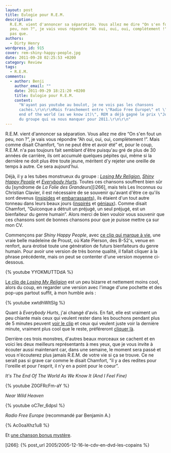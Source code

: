 ```yaml
---
layout: post
title: Eulogie pour R.E.M.
description:
  R.E.M. vient d'annoncer sa séparation. Vous allez me dire "On s'en fout un
  peu, non ?", je vais vous répondre "Ah oui, oui, oui, complètement !". Mais
  pas que.
authors:
  - Dirty Henry
wordpress_id: 915
cover: rem-shiny-happy-people.jpg
date: 2011-09-28 02:25:53 +0200
category: Review
tags:
  - R.E.M.
comments:
  - author: Benji
    author_email: ""
    date: 2011-09-29 18:21:20 +0200
    title: Eulogie pour R.E.M.
    content:
      "N'ayant pas youtube au boulot, je ne vois pas les chansons
      cachés.\r\n\r\nMais franchement entre \"Radio Free Europe\" et \"it's the
      end of the world (as we know it)\", REM a déjà gagné le prix \"Jo Dassin\"
      du groupe qui va nous manquer pour 2011.\r\n\r\n"
---
```


R.E.M. vient d'annoncer sa séparation. Vous allez me dire “On s'en fout un peu,
non ?”, je vais vous répondre “Ah oui, oui, oui, complètement !”. Mais comme
disait Chamfort, “on ne peut être et avoir été” et, pour le coup, R.E.M. n'a pas
toujours fait semblant d'être puisqu'au gré de plus de 30 années de carrière,
ils ont accumulé quelques pépites qui, même si la dernière ne doit plus être
toute jeune, méritent d'y rejeter une oreille de temps à autre. Ce sera
aujourd'hui.

Déjà, il y a les tubes monstrueux du groupe : [_Losing My Religion_][1], [_Shiny
Happy People_][2] et [_Everybody Hurts_][3]. Toutes ces chansons souffrent bien
sûr du [syndrome de _La Folie des Grandeurs_][i266], mais tels Les Inconnus ou
Christian Clavier, il est nécessaire de se souvenir qu'avant d'être ce qu'ils
sont devenus ([insipides][4] et [embarrassants][5]), ils étaient d'un tout autre
tonneau dans leurs beaux jours ([inspirés][6] et [géniaux][7]). Comme disait
Chamfort, “Quiconque a détruit un préjugé, un seul préjugé, est un bienfaiteur
du genre humain”. Alors merci de bien vouloir vous souvenir que ces chansons
sont de bonnes chansons pour que je puisse mettre ça sur mon CV.

Commençons par _Shiny Happy People_, avec [ce clip qui marque à vie][8], une
vraie belle madeleine de Proust, où Kate Pierson, des B-52's, venue en renfort,
aura érotisé toute une génération de futurs bienfaiteurs du genre humain. Pour
avoir une version de très bonne qualité, il fallait cliquer à la phrase
précédente, mais on peut se contenter d'une version moyenne ci-dessous.

{% youtube YYOKMUTTDdA %}

[Le clip de _Losing My Religion_][9] est un peu bizarre et nettement moins cool,
alors du coup, en regarder une version avec l'image d'une pochette et des
pop-ups partout suffit, à mon humble avis :

{% youtube xwtdhWltSIg %}

Quant à _Everybody Hurts_, j'ai changé d'avis. En fait, elle est vraiment un peu
chiante mais ceux qui veulent rester dans les bouchons pendant plus de 5 minutes
peuvent [voir le clip][10] et ceux qui veulent juste voir la dernière minute,
vraiment plus cool que le reste, préféreront [cliquer là][11].

Derrière ces trois monstres, d'autres beaux morceaux se cachent et en voici les
deux meilleurs représentants à mes yeux, que je vous invite à écouter aussi
maintenant car, dans une semaine, le moment sera passé et vous n'écouterez plus
jamais R.E.M. de votre vie si ça se trouve. Ce ne serait pas si grave car comme
le disait Chamfort, “il y a des redites pour l'oreille et pour l'esprit, il n'y
en a point pour le coeur”.

_It's The End Of The World As We Know It (And I Feel Fine)_

{% youtube Z0GFRcFm-aY %}

_Near Wild Heaven_

{% youtube oC7er_6dpsI %}

_Radio Free Europe_ (recommandé par Benjamin A.)

{% Ac0oaXhz1u8 %}

Et [une chanson bonus mystère][12].

[i266]: {% post_url 2005/2005-12-16-le-cdv-en-dvd-les-copains %}

[1]: https://song.link/fr/i/1440945283
[2]: https://song.link/fr/i/1440945300
[3]: https://song.link/fr/i/1440949865
[4]:
  https://www.youtube.com/watch?v=-qelka0YcsY
  "Pascal Legitimus - One man show"
[5]:
  https://youtu.be/QEKh_BCe190
  "Update 2023: vidéo privée, pas de souvenir de ce que c'était"
[6]:
  https://www.youtube.com/watch?v=2V7RI0aehXQ
  "Les Inconnus - Les chansons rétros"
[7]:
  https://www.youtube.com/watch?v=-hqVNL-yeKI
  "Mes meilleurs copains - Révolution"
[8]:
  https://www.youtube.com/watch?v=YYOKMUTTDdA
  "R.E.M. - Shiny Happy People (Official Music Video)"
[9]:
  https://www.youtube.com/watch?v=xwtdhWltSIg
  "R.E.M. - Losing My Religion (Official Music Video)"
[10]:
  https://www.youtube.com/watch?v=5rOiW_xY-kc
  "R.E.M. - Everybody Hurts (Official Music Video)"
[11]:
  https://youtu.be/5rOiW_xY-kc?t=249
  "R.E.M. - Everybody Hurts (Official Music Video) last part"
[12]: https://www.youtube.com/watch?v=nn6nC8U_TFQ "Alain Chamfort - Manureva"
